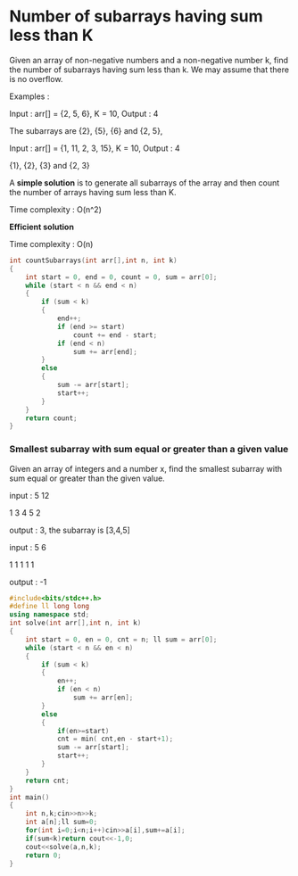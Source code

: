 # Number of subarrays having sum less than K

Given an array of non-negative numbers and a non-negative number k, find the number of subarrays having sum less than k. We may assume that there is no overflow.

Examples :

Input : arr[] = {2, 5, 6}, K = 10, Output : 4

The subarrays are {2}, {5}, {6} and {2, 5},

Input : arr[] = {1, 11, 2, 3, 15}, K = 10, Output : 4

{1}, {2}, {3} and {2, 3}


A **simple solution** is to generate all subarrays of the array and then count the number of arrays having sum less than K.

Time complexity : O(n^2)

**Efficient solution**

Time complexity : O(n)

```cpp
int countSubarrays(int arr[],int n, int k)
{
    int start = 0, end = 0, count = 0, sum = arr[0];
    while (start < n && end < n)
    {
        if (sum < k)
        {
            end++;
            if (end >= start)
                count += end - start;
            if (end < n)
                sum += arr[end];
        }
        else
        {
            sum -= arr[start];
            start++;
        }
    }
    return count;
}
```

### Smallest subarray with sum equal or greater than a given value

Given an array of integers and a number x, find the smallest subarray with sum equal or greater than the given value.

input : 5 12

1 3 4 5 2

output : 3, the subarray is [3,4,5]

input : 5 6

1 1 1 1 1

output : -1

```cpp
#include<bits/stdc++.h>
#define ll long long
using namespace std;
int solve(int arr[],int n, int k)
{
    int start = 0, en = 0, cnt = n; ll sum = arr[0];
    while (start < n && en < n)
    {
        if (sum < k)
        {
            en++;
            if (en < n)
                sum += arr[en];
        }
        else
        {
            if(en>=start)
            cnt = min( cnt,en - start+1);
            sum -= arr[start];
            start++;
        }
    }
    return cnt;
}
int main()
{
    int n,k;cin>>n>>k;
    int a[n];ll sum=0;
    for(int i=0;i<n;i++)cin>>a[i],sum+=a[i];
    if(sum<k)return cout<<-1,0;
    cout<<solve(a,n,k);
    return 0;
}
```


